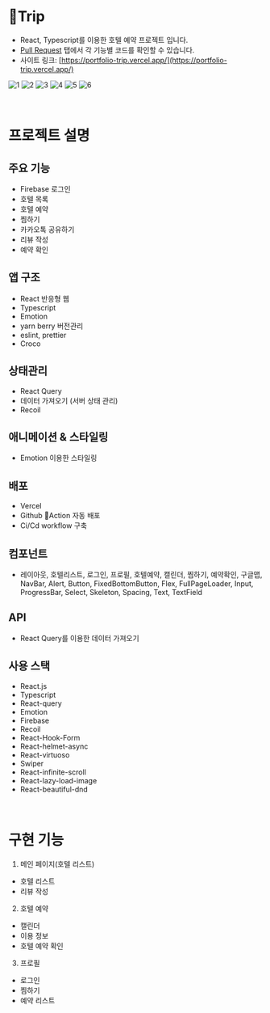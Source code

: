 # Trip

- React, Typescript를 이용한 호텔 예약 프로젝트 입니다.
- [Pull Request](https://github.com/reserver7/portfolio_mcard/pulls?q=is%3Apr+is%3Aclosed) 탭에서 각 기능별 코드를 확인할 수 있습니다.
- 사이트 링크: [https://portfolio-trip.vercel.app/](https://portfolio-trip.vercel.app/)

![1](https://github.com/reserver7/portfolio_mcard/assets/78328320/577604ad-034a-4038-a730-4b79200337b2)
![2](https://github.com/reserver7/portfolio_mcard/assets/78328320/d8ee4b22-7957-4eb9-abe9-b43490ac477e)
![3](https://github.com/reserver7/portfolio_mcard/assets/78328320/10de3fed-5695-46f8-b273-10a862c94e77)
![4](https://github.com/reserver7/portfolio_mcard/assets/78328320/ae8bca20-0f7a-443e-ae3c-1652d463c483)
![5](https://github.com/reserver7/portfolio_mcard/assets/78328320/e32e3901-cd8f-4cd1-8af2-57a54481bed1)
![6](https://github.com/reserver7/portfolio_mcard/assets/78328320/3188fefe-965b-4795-8e5b-4bd30fbbeb5b)

<br />

# 프로젝트 설명

## 주요 기능

- Firebase 로그인
- 호텔 목록
- 호텔 예약
- 찜하기
- 카카오톡 공유하기
- 리뷰 작성
- 예약 확인

## 앱 구조

- React 반응형 웹
- Typescript
- Emotion
- yarn berry 버전관리
- eslint, prettier
- Croco

## 상태관리

- React Query
- 데이터 가져오기 (서버 상태 관리)
- Recoil

## 애니메이션 & 스타일링

- Emotion 이용한 스타일링

## 배포

- Vercel
- Github Action 자동 배포
- Ci/Cd workflow 구축

## 컴포넌트

- 레이아웃, 호텔리스트, 로그인, 프로필, 호텔예약, 캘린더, 찜하기, 예약확인, 구글맵, NavBar, Alert, Button, FixedBottomButton, Flex, FullPageLoader, Input, ProgressBar, Select, Skeleton, Spacing, Text, TextField

## API

- React Query를 이용한 데이터 가져오기

## 사용 스택

- React.js
- Typescript
- React-query
- Emotion
- Firebase
- Recoil
- React-Hook-Form
- React-helmet-async
- React-virtuoso
- Swiper
- React-infinite-scroll
- React-lazy-load-image
- React-beautiful-dnd

<br />

# 구현 기능

1. 메인 페이지(호텔 리스트)
  - 호텔 리스트
  - 리뷰 작성

2. 호텔 예약
  - 캘린더
  - 이용 정보
  - 호텔 예약 확인

3. 프로필
  - 로그인
  - 찜하기
  - 예약 리스트
